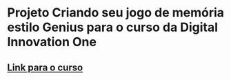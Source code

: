 # Projeto Criando seu jogo de memória estilo Genius para o curso da Digital Innovation One

## <a href="https://web.digitalinnovation.one/project/criando-seu-jogo-de-memoria-estilo-genius/learning/16120f2b-629b-4fd5-b69b-ee8e4f5f1ff4?back=/track/javascript-game-developer&bootcamp_id=598f2ee3-6af1-4370-a843-2cb9afe2f70f"> Link para o curso </a>